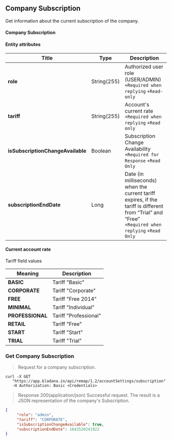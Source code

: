 ## Company Subscription

Get information about the current subscription of the company.

#### Company Subscription
#### Entity attributes

| Title | Type        | Description |
| ---------|-------------| ---------- |
| **role** | String(255) | Authorized user role (USER/ADMIN)<br>`+Required when replying` `+Read-only` |
| **tariff** | String(255) | Account's current rate<br>`+Required when replying` `+Read only` |
| **isSubscriptionChangeAvailable** | Boolean     | Subscription Change Availability<br>`+Required for Response` `+Read Only` |
| **subscriptionEndDate** | Long        | Date (in milliseconds) when the current tariff expires, if the tariff is different from “Trial” and “Free”<br>`+Required when replying` `+Read Only` |

#### Current account rate
Tariff field values

| Meaning | Description |
| --------- | --------- |
| **BASIC** | Tariff "Basic" |
| **CORPORATE** | Tariff "Corporate" |
| **FREE** | Tariff "Free 2014" |
| **MINIMAL** | Tariff "Individual" |
| **PROFESSIONAL** | Tariff "Professional" |
| **RETAIL** | Tariff "Free" |
| **START** | Tariff "Start" |
| **TRIAL** | Tariff "Trial" |

### Get Company Subscription
> Request for a company subscription.

```shell
curl -X GET
   "https://app.kladana.in/api/remap/1.2/accountSettings/subscription"
   -H Authorization: Basic <Credentials>
```

> Response 200(application/json)
Successful request. The result is a JSON representation of the company's Subscription.

```json
{
     "role": "admin",
     "tariff": "CORPORATE",
     "isSubscriptionChangeAvailable": true,
     "subscriptionEndDate": 1642520241922
}
```
